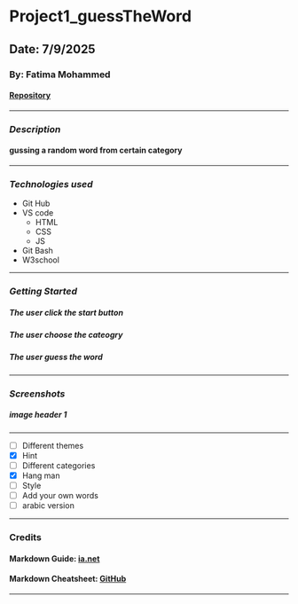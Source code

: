 # Project1_guessTheWord

## Date: 7/9/2025

### By: Fatima Mohammed

#### [Repository]([https://github.com/fatima-mohmd](https://github.com/fatima-mohmd/Project1_guessTheWord))
***
### ***Description***
#### gussing a random word from certain category
***
### ***Technologies used***
* Git Hub
* VS code
  * HTML
  * CSS
  * JS
* Git Bash
* W3school
***
### ***Getting Started***
##### The user click the start button
##### The user choose the cateogry
##### The user guess the word
***
### ***Screenshots***

##### image header 1

***
- [ ] Different themes
- [X] Hint
- [ ] Different categories
- [X] Hang man
- [ ] Style
- [ ] Add your own words
- [ ] arabic version
***
### Credits
#### Markdown Guide: [ia.net](https://ia.net/writer/support/general/markdown-guide)
#### Markdown Cheatsheet: [GitHub](https://guides.github.com/pdfs/markdown-cheatsheet-online.pdf)
***
